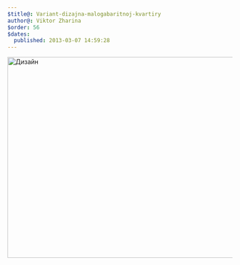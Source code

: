 ```yaml
---
$title@: Variant-dizajna-malogabaritnoj-kvartiry
author@: Viktor Zharina
$order: 56
$dates:
  published: 2013-03-07 14:59:28
---
```

<img src="http://viktor.zharina.info/wp-content/uploads/2013/03/vMe8LYgUNVA.jpg" alt="Дизайн" width="600" height="450" class="aligncenter size-full wp-image-660" />